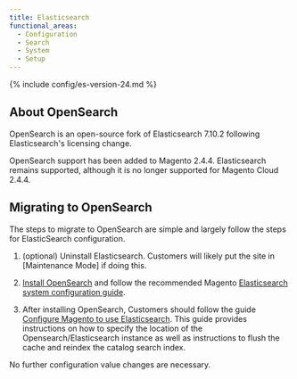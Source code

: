```yaml
---
title: Elasticsearch
functional_areas:
  - Configuration
  - Search
  - System
  - Setup
---
```


{% include config/es-version-24.md %}

## About OpenSearch

OpenSearch is an open-source fork of Elasticsearch 7.10.2 following Elasticsearch's licensing change.

OpenSearch support has been added to Magento 2.4.4. Elasticsearch remains supported, although it is no longer supported for Magento Cloud 2.4.4.

## Migrating to OpenSearch

The steps to migrate to OpenSearch are simple and largely follow the steps for ElasticSearch configuration.
1. (optional) Uninstall Elasticsearch. Customers will likely put the site in [Maintenance Mode] if doing this.

1. [Install OpenSearch] and follow the recommended Magento [Elasticsearch system configuration guide].

1. After installing OpenSearch, Customers should follow the guide [Configure Magento to use Elasticsearch].
This guide provides instructions on how to specify the location of the Opensearch/Elasticsearch instance as well as instructions to flush the cache and reindex the catalog search index.

No further configuration value changes are necessary.

<!-- Link Definitions -->

[Maintance Mode]: https://devdocs.magento.com/guides/v2.4/install-gde/install/cli/install-cli-subcommands-maint.html
[Elasticsearch system configuration guide]: https://devdocs.magento.com/guides/v2.4/install-gde/prereq/elasticsearch.html
[Configure Magento to use Elasticsearch]: https://devdocs.magento.com/guides/v2.4/config-guide/elasticsearch/configure-magento.html
[Install OpenSearch]: https://opensearch.org/docs/latest/opensearch/install/important-settings/
